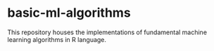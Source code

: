 # basic-ml-algorithms
This repository houses the implementations of fundamental machine learning algorithms in R language.
